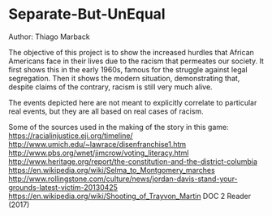 # Separate-But-UnEqual
Author: Thiago Marback

The objective of this project is to show the increased hurdles that African Americans face in their lives due to the racism that permeates our society.
It first shows this in the early 1960s, famous for the struggle against legal segregation. Then it shows the modern situation, demonstrating that, despite claims of the contrary, racism is still very much alive.

The events depicted here are not meant to explicitly correlate to particular real events, but they are all based on real cases of racism.

Some of the sources used in the making of the story in this game:
https://racialinjustice.eji.org/timeline/
http://www.umich.edu/~lawrace/disenfranchise1.htm
http://www.pbs.org/wnet/jimcrow/voting_literacy.html
http://www.heritage.org/report/the-constitution-and-the-district-columbia
https://en.wikipedia.org/wiki/Selma_to_Montgomery_marches
http://www.rollingstone.com/culture/news/jordan-davis-stand-your-grounds-latest-victim-20130425 
https://en.wikipedia.org/wiki/Shooting_of_Trayvon_Martin
DOC 2 Reader (2017)